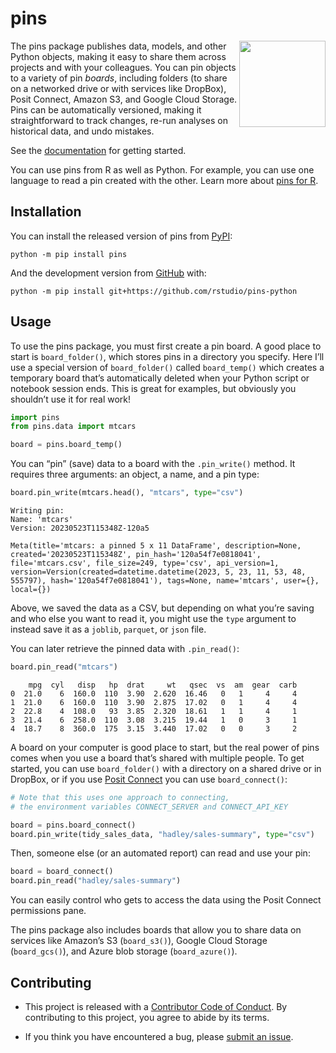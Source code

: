 # pins
<a href="https://rstudio.github.io/pins-python/"><img src="docs/logo.png" align="right" height="138" /></a>

The pins package publishes data, models, and other Python objects,
making it easy to share them across projects and with your colleagues.
You can pin objects to a variety of pin *boards*, including folders (to
share on a networked drive or with services like DropBox), Posit
Connect, Amazon S3, and Google Cloud Storage. Pins can be automatically
versioned, making it straightforward to track changes, re-run analyses
on historical data, and undo mistakes.

See the [documentation](https://rstudio.github.io/pins-python) for
getting started.

You can use pins from R as well as Python. For example, you can use one
language to read a pin created with the other. Learn more about [pins
for R](https://pins.rstudio.com).

## Installation

You can install the released version of pins from
[PyPI](https://pypi.org/project/pins/):

``` shell
python -m pip install pins
```

And the development version from
[GitHub](https://github.com/rstudio/pins-python) with:

``` shell
python -m pip install git+https://github.com/rstudio/pins-python
```

## Usage

To use the pins package, you must first create a pin board. A good place
to start is `board_folder()`, which stores pins in a directory you
specify. Here I’ll use a special version of `board_folder()` called
`board_temp()` which creates a temporary board that’s automatically
deleted when your Python script or notebook session ends. This is great
for examples, but obviously you shouldn’t use it for real work!

``` python
import pins
from pins.data import mtcars

board = pins.board_temp()
```

You can “pin” (save) data to a board with the `.pin_write()` method. It
requires three arguments: an object, a name, and a pin type:

``` python
board.pin_write(mtcars.head(), "mtcars", type="csv")
```

    Writing pin:
    Name: 'mtcars'
    Version: 20230523T115348Z-120a5

    Meta(title='mtcars: a pinned 5 x 11 DataFrame', description=None, created='20230523T115348Z', pin_hash='120a54f7e0818041', file='mtcars.csv', file_size=249, type='csv', api_version=1, version=Version(created=datetime.datetime(2023, 5, 23, 11, 53, 48, 555797), hash='120a54f7e0818041'), tags=None, name='mtcars', user={}, local={})

Above, we saved the data as a CSV, but depending on what you’re saving
and who else you want to read it, you might use the `type` argument to
instead save it as a `joblib`, `parquet`, or `json` file.

You can later retrieve the pinned data with `.pin_read()`:

``` python
board.pin_read("mtcars")
```

        mpg  cyl   disp   hp  drat     wt   qsec  vs  am  gear  carb
    0  21.0    6  160.0  110  3.90  2.620  16.46   0   1     4     4
    1  21.0    6  160.0  110  3.90  2.875  17.02   0   1     4     4
    2  22.8    4  108.0   93  3.85  2.320  18.61   1   1     4     1
    3  21.4    6  258.0  110  3.08  3.215  19.44   1   0     3     1
    4  18.7    8  360.0  175  3.15  3.440  17.02   0   0     3     2

A board on your computer is good place to start, but the real power of
pins comes when you use a board that’s shared with multiple people. To
get started, you can use `board_folder()` with a directory on a shared
drive or in DropBox, or if you use [Posit
Connect](https://posit.co/products/enterprise/connect/) you can use
`board_connect()`:

``` python
# Note that this uses one approach to connecting,
# the environment variables CONNECT_SERVER and CONNECT_API_KEY

board = pins.board_connect()
board.pin_write(tidy_sales_data, "hadley/sales-summary", type="csv")
```

Then, someone else (or an automated report) can read and use your pin:

``` python
board = board_connect()
board.pin_read("hadley/sales-summary")
```

You can easily control who gets to access the data using the Posit
Connect permissions pane.

The pins package also includes boards that allow you to share data on
services like Amazon’s S3 (`board_s3()`), Google Cloud Storage
(`board_gcs()`), and Azure blob storage (`board_azure()`).

## Contributing

- This project is released with a [Contributor Code of
  Conduct](https://www.contributor-covenant.org/version/2/1/CODE_OF_CONDUCT.html).
  By contributing to this project, you agree to abide by its terms.

- If you think you have encountered a bug, please [submit an
  issue](https://github.com/rstudio/pins-python/issues).
